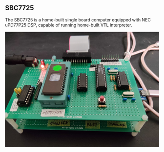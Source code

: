 ## SBC7725
The SBC7725 is a home-built single board computer equipped with NEC uPD77P25 DSP, capable of running home-built VTL interpreter.

![](https://github.com/omodakakuwai/SBC7725/blob/main/images/SBC7725.jpg)
